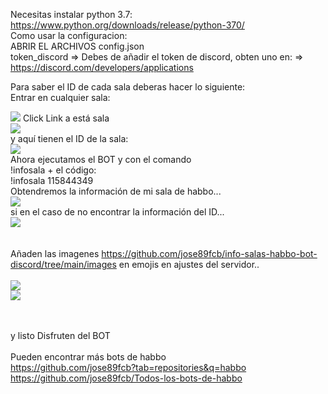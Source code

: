 Necesitas instalar python 3.7: https://www.python.org/downloads/release/python-370/
<br>
Como usar la configuracion:
<br>
ABRIR EL ARCHIVOS config.json
<br>
token_discord => Debes de añadir el token de discord, obten uno en: => https://discord.com/developers/applications


Para saber el ID de cada sala deberas hacer lo siguiente:
<br>
Entrar en cualquier sala:
<br>

<img src="https://i.imgur.com/AkZOPm5.png">
Click Link a está sala
<br>
<img src="https://i.imgur.com/U2EHfhv.png">
<br>
y aquí tienen el ID de la sala:
<br>
<img src="https://i.imgur.com/WMUhAgr.png">
<br>
Ahora ejecutamos el BOT y con el comando
<br>
!infosala +  el código:
<br>
!infosala 115844349
<br>
Obtendremos la información de mi sala de habbo...
<br>
<img src="https://i.imgur.com/LASoAUK.png">
<br>
si en el caso de no encontrar la información del ID...
<br>
<img src="https://i.imgur.com/BXJvFPo.png">
<br>
<br>
<br>
Añaden las imagenes <a href="https://github.com/jose89fcb/info-salas-habbo-bot-discord/tree/main/images">https://github.com/jose89fcb/info-salas-habbo-bot-discord/tree/main/images</a> en emojis en ajustes del servidor..
<br>
<br>
<img src="https://i.imgur.com/lisJxpx.png">
<br>
<img src="https://i.imgur.com/fn3A9vC.png">
<br>
<br>
<br>

y listo Disfruten del BOT
<br>
<br>
Pueden encontrar más bots de habbo 
<br>
<a href="https://github.com/jose89fcb?tab=repositories&q=habbo">https://github.com/jose89fcb?tab=repositories&q=habbo</a>
  <br>
  <a href="https://github.com/jose89fcb/Todos-los-bots-de-habbo">https://github.com/jose89fcb/Todos-los-bots-de-habbo</a> 
